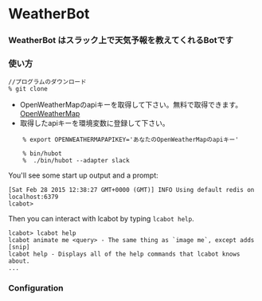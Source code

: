# WeatherBot

### WeatherBot はスラック上で天気予報を教えてくれるBotです
### 使い方

    //プログラムのダウンロード
    % git clone
    
- OpenWeatherMapのapiキーを取得して下さい。無料で取得できます。
[OpenWeatherMap](https://openweathermap.org/)
- 取得したapiキーを環境変数に登録して下さい。
```
    % export OPENWEATHERMAPAPIKEY='あなたのOpenWeatherMapのapiキー'
```


```
    % bin/hubot
    %  ./bin/hubot --adapter slack
```

You'll see some start up output and a prompt:

    [Sat Feb 28 2015 12:38:27 GMT+0000 (GMT)] INFO Using default redis on localhost:6379
    lcabot>

Then you can interact with lcabot by typing `lcabot help`.

    lcabot> lcabot help
    lcabot animate me <query> - The same thing as `image me`, except adds [snip]
    lcabot help - Displays all of the help commands that lcabot knows about.
    ...

### Configuration
